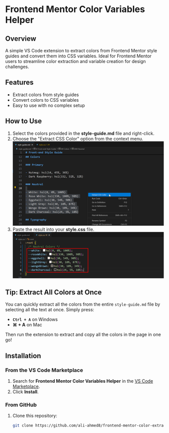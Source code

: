 # Frontend Mentor Color Variables Helper

## Overview

A simple VS Code extension to extract colors from Frontend Mentor style guides and convert them into CSS variables. Ideal for Frontend Mentor users to streamline color extraction and variable creation for design challenges.

## Features

- Extract colors from style guides
- Convert colors to CSS variables
- Easy to use with no complex setup

## How to Use

1. Select the colors provided in the **style-guide.md** file and right-click.
2. Choose the "Extract CSS Color" option from the context menu.
   ![choosing Extract CSS option](assets/extension_image1.png)
3. Paste the result into your **style.css** file.
   ![choosing Extract CSS option](assets/extension_image2.png)

## Tip: Extract All Colors at Once

You can quickly extract all the colors from the entire `style-guide.md` file by selecting all the text at once. Simply press:

- **`Ctrl + A`** on Windows
- **⌘ + A** on Mac

Then run the extension to extract and copy all the colors in the page in one go!

## Installation

### From the VS Code Marketplace

1. Search for **Frontend Mentor Color Variables Helper** in the [VS Code Marketplace](https://marketplace.visualstudio.com/).
2. Click **Install**.

### From GitHub

1. Clone this repository:
   ```bash
   git clone https://github.com/ali-ahmed8/frontend-mentor-color-extractor.git
   ```
